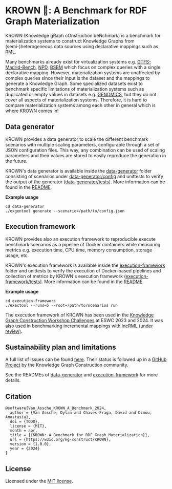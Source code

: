 # KROWN 👑: A Benchmark for RDF Graph Materialization

KROWN (Knowledge gRaph cOnstruction beNchmark) is a benchmark for 
materialization systems to construct Knowledge Graphs from 
(semi-)heterogeneous data sources using declarative mappings
such as [RML](http://w3id.org/rml/portal).

Many benchmarks already exist for virtualization systems
e.g. [GTFS-Madrid-Bench](https://github.com/oeg-upm/gtfs-bench),
[NPD](https://ontop-vkg.org/npd-benchmark/),
[BSBM](http://wbsg.informatik.uni-mannheim.de/bizer/berlinsparqlbenchmark/)
which focus on complex queries with a single declarative mapping.
However, materialization systems are unaffected
by complex queries since their input is the dataset and the mappings to
generate a Knowledge Graph. Some specialized datasets exist to benchmark
specific limitations of materialization systems such as duplicated or empty
values in datasets e.g. [GENOMICS](https://doi.org/10.57702/4c9ivpgs), 
but they do not cover all aspects of materialization systems.
Therefore, it is hard to compare materialization systems
among each other in general which is where KROWN comes in!

## Data generator

KROWN provides a data generator to scale the different benchmark scenarios
with multiple scaling parameters, configurable through a set of 
JSON configuration files. This way, any combination can be used of scaling
parameters and their values are stored to easily reproduce 
the generation in the future.

KROWN's data generator is available inside
the [data-generator](./data-generator) folder consisting of scenarios under [data-generator/config](./data-generator/config)
and unittests to verify the output of the generator ([data-generator/tests](./data-generator/tests)].
More information can be found in the [README](data-generator/README.md).

**Example usage**

```
cd data-generator
./exgentool generate --scenario=/path/to/config.json
```

## Execution framework

KROWN provides also an execution framework to reproducible execute benchmark
scenarios as a pipeline of Docker containers while measuring metrics e.g.
execution time, CPU time, memory consumption, storage usage, etc.

KROWN's execution framework is available inside
the [execution-framework](./execution-framework) folder
and unittests to verify the execution of Docker-based pipelines and collection
of metrics by KROWN's execution framework ([execution-framework/tests](./execution-framework/tests)].
More information can be found in the [README](./execution-framework/README.md).

**Example usage**

```
cd execution-framework
./exectool --runs=5 --root=/path/to/scenarios run
```

The execution framework of KROWN has been used in the
[Knowledge Graph Construction Workshop Challenges](https://w3id.org/kg-construct/workshop/2024/challenge.html)
at ESWC 2023 and 2024.
It was also used in benchmarking incremental mappings with
[IncRML (under review)](https://semantic-web-journal.net/content/incrml-incremental-knowledge-graph-construction-heterogeneous-data-sources).

## Sustainability plan and limitations

A full list of Issues can be found [here](https://github.com/kg-construct/KROWN/issues).
Their status is followed up in a [GitHub Project](https://github.com/orgs/kg-construct/projects/2/)
by the Knowledge Graph Construction community.

See the READMEs of [data-generator](./data-generator/README.md) and
[execution-framework](execution-framework/README.md) for more details.

## Citation

```
@software{Van_Assche_KROWN_A_Benchmark_2024,
  author = {Van Assche, Dylan and Chaves-Fraga, David and Dimou, Anastasia},
  doi = {TODO},
  license = {MIT},
  month = apr,
  title = {{KROWN: A Benchmark for RDF Graph Materialization}},
  url = {https://w3id.org/kg-construct/KROWN},
  version = {1.0.0},
  year = {2024}
}
```

## License

Licensed under the [MIT license](./LICENSE).
